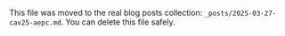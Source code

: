 This file was moved to the real blog posts collection: `_posts/2025-03-27-cav25-aepc.md`.
You can delete this file safely.

